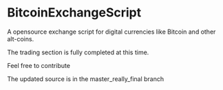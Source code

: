 BitcoinExchangeScript
=====================

A opensource exchange script for digital currencies like Bitcoin and other alt-coins. 

The trading section is fully completed at this time. 

Feel free to contribute

The updated source is in the master_really_final branch
